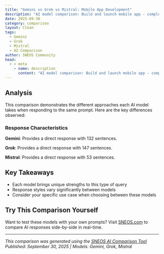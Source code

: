 ```yaml
---
title: "Gemini vs Grok vs Mistral: Mobile App Development"
description: "AI model comparison: Build and launch mobile app - complete guide from idea to App Store..."
date: 2025-09-30
category: comparison
layout: Clean
tags:
  - Gemini
  - Grok
  - Mistral
  - AI Comparison
author: SNEOS Community
head:
  - - meta
    - name: description
      content: "AI model comparison: Build and launch mobile app - complete guide from idea to App Store..."
---
```


<ChatComparison
  title="Gemini vs Grok vs Mistral: Mobile App Development"
  prompt="Build and launch mobile app - complete guide from idea to App Store"
  :responses='{
    "Gemini": "## Building and Launching a Mobile App: A Complete Guide\n\nThis guide provides a comprehensive roadmap for building and launching a successful mobile app, from the initial idea to its presence in the App Store.\n\n**Phase 1: Ideation \u0026 Validation**\n\n1. **The Idea:**\n   * **Identify a problem:** What frustration do you experience? What needs are unmet in your community? What can be done better?\n   * **Define your target audience:** Who will use this app?  Be specific: demographics, tech-savviness, needs, pain points.\n   * **Clearly state your app\u0027s purpose:** What core problem does it solve for the user?  Keep it concise and easy to understand.\n   * **Outline key features:** What functionalities are essential to achieve the app\u0027s purpose? Focus on the Minimum Viable Product (MVP) first.\n\n2. **Market Research:**\n   * **Competitive Analysis:**\n      * **Identify competitors:** Search for similar apps in the app stores.  Analyze their strengths, weaknesses, user reviews, pricing models.\n      * **Find your unique selling proposition (USP):** How will your app stand out? What will make users choose yours over the competition?\n   * **Market Demand:**\n      * **Keyword research:** Use tools like Google Keyword Planner, App Annie, or Sensor Tower to analyze search trends and competition for relevant keywords.\n      * **Survey your target audience:** Use online surveys (Google Forms, SurveyMonkey), social media polls, or user interviews to gather feedback on your idea.\n\n3. **Validation:**\n   * **Create a landing page:**  Describe your app, its features, and benefits. Collect email addresses of interested users. Measure sign-up rates as a gauge of interest.\n   * **Develop a simple prototype:** Use tools like Figma, Adobe XD, or InVision to create interactive mockups of your app\u0027s screens. Get user feedback on the usability and design.\n   * **User Testing:** Present your prototype to potential users and observe how they interact with it. Gather feedback on usability, features, and overall experience.\n\n**Phase 2: Planning \u0026 Design**\n\n4. **Define Scope \u0026 Features (MVP):**\n   * **Prioritize features:**  Focus on the most crucial features for your MVP.  These are the features that solve the core problem and provide the most value to users.\n   * **Document features:** Clearly describe each feature, its functionality, and how it will benefit the user.\n   * **Define success metrics:** How will you measure the success of your app? Key performance indicators (KPIs) can include downloads, active users, retention rate, and conversion rate.\n\n5. **Wireframing \u0026 User Flow:**\n   * **Wireframes:** Create low-fidelity sketches of each screen in your app.  Focus on the layout, content placement, and user interactions.\n   * **User Flow:** Map out the user journey through the app.  Visualize how users will navigate between screens and complete tasks.\n\n6. **UI/UX Design:**\n   * **User Interface (UI):**  Design the visual elements of your app, including colors, typography, icons, and buttons.  Ensure a consistent and visually appealing design.\n   * **User Experience (UX):**  Focus on creating a seamless and intuitive experience for users.  Optimize the app for usability, accessibility, and engagement.\n   * **Branding:** Incorporate your brand identity into the app\u0027s design.  Use consistent colors, logos, and messaging to reinforce your brand.\n\n7. **Technical Specifications:**\n   * **Platform Choice:** Decide whether to build for iOS (Apple App Store), Android (Google Play Store), or both. Consider your target audience and development budget.\n   * **Development Approach:**\n      * **Native Development:** Develop separate apps for iOS and Android using platform-specific languages (Swift/Objective-C for iOS, Java/Kotlin for Android).  Offers the best performance and access to device features.\n      * **Cross-Platform Development:** Use a single codebase to build apps for both iOS and Android using frameworks like React Native, Flutter, or Xamarin.  Can save time and money, but may have performance limitations.\n      * **Hybrid Development:** Use web technologies (HTML, CSS, JavaScript) wrapped in a native container.  Suitable for simple apps, but may not offer the best user experience.\n   * **API Integrations:** Identify any third-party APIs that your app will need to integrate with (e.g., payment gateways, social media logins, mapping services).\n   * **Database:** Choose a database to store your app\u0027s data (e.g., Firebase, MongoDB, AWS).\n\n**Phase 3: Development \u0026 Testing**\n\n8. **App Development:**\n   * **Choose a development team:**\n      * **In-house team:** Hire developers, designers, and project managers to build your app.  Provides more control and flexibility.\n      * **Freelancers:** Hire individual freelancers to handle specific tasks.  Can be more cost-effective, but requires careful management.\n      * **Development agency:** Outsource the entire development process to a specialized agency.  Offers expertise and experience.\n   * **Agile Development:**  Use an agile development methodology to break down the project into smaller sprints and iterate based on feedback.\n   * **Version Control:** Use a version control system (e.g., Git) to track changes to the codebase and collaborate effectively.\n\n9. **Testing:**\n   * **Unit Testing:** Test individual components of the app to ensure they function correctly.\n   * **Integration Testing:** Test how different components of the app interact with each other.\n   * **System Testing:** Test the entire app as a whole to ensure it meets all requirements.\n   * **User Acceptance Testing (UAT):**  Have a group of representative users test the app and provide feedback.\n   * **Beta Testing:**  Release a beta version of the app to a wider audience for testing and feedback.  Use tools like TestFlight (iOS) or Google Play Beta Testing (Android).\n   * **Performance Testing:**  Test the app\u0027s performance under different loads and conditions.\n   * **Security Testing:**  Identify and address any security vulnerabilities in the app.\n\n**Phase 4: Launch \u0026 Marketing**\n\n10. **App Store Optimization (ASO):**\n    * **Keyword Research:**  Identify relevant keywords that users will use to search for your app.\n    * **App Title \u0026 Description:**  Craft a compelling app title and description that highlights the app\u0027s key features and benefits. Use relevant keywords.\n    * **App Icons \u0026 Screenshots:**  Create visually appealing app icons and screenshots that showcase the app\u0027s user interface and functionality.\n    * **App Preview Video:**  Create a short video that demonstrates the app\u0027s features and benefits.\n    * **Category Selection:**  Choose the most relevant category for your app in the app stores.\n\n11. **Pre-Launch Marketing:**\n    * **Build a Website/Landing Page:**  Create a website or landing page for your app to showcase its features and benefits.  Collect email addresses.\n    * **Social Media Marketing:**  Create social media accounts for your app and start building a following.\n    * **Content Marketing:**  Create blog posts, articles, and other content related to your app and its target audience.\n    * **Email Marketing:**  Send out email newsletters to your subscribers to keep them updated on your app\u0027s progress.\n    * **Press Releases:**  Send out press releases to announce your app\u0027s launch to relevant media outlets.\n    * **Influencer Marketing:**  Partner with influencers in your niche to promote your app to their followers.\n\n12. **App Store Submission:**\n    * **Follow App Store Guidelines:**  Carefully review the app store guidelines for iOS and Android and ensure your app complies with all requirements.\n    * **Create an App Store Listing:**  Fill out all the required information for your app listing, including the app title, description, keywords, screenshots, and video.\n    * **Submit Your App:**  Submit your app to the app stores for review.\n\n13. **Launch \u0026 Post-Launch Marketing:**\n    * **Announce the Launch:**  Officially announce the launch of your app through social media, email, and other marketing channels.\n    * **Monitor App Performance:**  Track key metrics such as downloads, active users, retention rate, and conversion rate.\n    * **Gather User Feedback:**  Encourage users to provide feedback on your app through reviews and ratings.\n    * **Address Bug Fixes \u0026 Updates:**  Release regular bug fixes and updates to improve the app\u0027s performance and address user feedback.\n    * **Paid Advertising:**  Consider using paid advertising channels such as Google Ads and Apple Search Ads to promote your app.\n    * **Community Building:**  Engage with your users and build a community around your app.\n\n**Phase 5: Maintenance \u0026 Growth**\n\n14. **Ongoing Maintenance:**\n    * **Bug Fixes:**  Continuously monitor for bugs and address them promptly.\n    * **Security Updates:**  Stay up-to-date on security vulnerabilities and release security updates as needed.\n    * **Platform Updates:**  Ensure your app is compatible with the latest versions of iOS and Android.\n    * **Server Maintenance:**  Maintain the server infrastructure that supports your app.\n\n15. **Iteration \u0026 Improvements:**\n    * **Analyze User Data:**  Use analytics to understand how users are interacting with your app.\n    * **Gather User Feedback:**  Continuously collect user feedback through surveys, reviews, and support tickets.\n    * **Prioritize New Features:**  Identify and prioritize new features and improvements based on user feedback and market trends.\n    * **Release Regular Updates:**  Release regular updates with new features, improvements, and bug fixes.\n\n16. **Monetization (If Applicable):**\n    * **Choose a monetization model:**\n        * **In-App Purchases (IAP):**  Offer virtual goods, premium features, or subscriptions within the app.\n        * **Subscriptions:**  Charge users a recurring fee for access to the app\u0027s features.\n        * **Advertising:**  Display ads within the app.\n        * **Freemium:**  Offer a basic version of the app for free and charge for premium features.\n        * **Paid App:**  Charge users a one-time fee to download the app.\n    * **Optimize for Revenue:**  Experiment with different monetization strategies and optimize your app to maximize revenue.\n\n**Tools \u0026 Resources:**\n\n* **Prototyping:** Figma, Adobe XD, InVision\n* **Development:** Android Studio, Xcode, React Native, Flutter\n* **Analytics:** Google Analytics, Firebase Analytics, Mixpanel\n* **App Store Optimization:** App Annie, Sensor Tower\n* **Project Management:** Asana, Trello, Jira\n\n**Key Takeaways:**\n\n* **Focus on solving a real problem for a specific audience.**\n* **Validate your idea early and often.**\n* **Prioritize the user experience.**\n* **Develop a Minimum Viable Product (MVP) first.**\n* **Test thoroughly before launching.**\n* **Market your app effectively.**\n* **Continuously iterate and improve your app based on user feedback.**\n\nThis guide provides a comprehensive overview of the app development and launch process. Remember to adapt it to your specific needs and circumstances. Good luck!\n",
    "Grok": "Building and launching a mobile app is a detailed and multi-step process that involves planning, designing, developing, testing, and marketing. This comprehensive guide will walk you through the process from ideation to launching your app on the App Store (iOS) or Google Play Store (Android).\n\n---\n\n### **Phase 1: Ideation and Planning**\n1. **Define Your App Idea**\n   - Identify a problem or need in the market that your app can solve.\n   - Brainstorm unique features or value propositions that will make your app stand out.\n   - Validate your idea by conducting market research and gathering feedback from potential users.\n\n2. **Conduct Market Research**\n   - Analyze competitors: Download and study similar apps to understand their strengths and weaknesses (e.g., UI/UX, features, reviews).\n   - Identify your target audience: Define their demographics, preferences, and behaviors.\n   - Assess market demand: Use tools like Google Trends, App Store/Play Store rankings, or surveys to gauge interest.\n\n3. **Create a Business Plan**\n   - Define your app\u2019s purpose and revenue model (e.g., freemium, in-app purchases, subscriptions, ads).\n   - Estimate costs (development, design, marketing, and ongoing maintenance).\n   - Set Key Performance Indicators (KPIs) like downloads, user retention, or revenue goals.\n\n4. **Develop a Minimum Viable Product (MVP) Plan**\n   - List core features that are essential for the first version of your app.\n   - Avoid overloading the MVP with too many features; focus on solving the primary problem.\n\n5. **Choose a Platform**\n   - Decide whether to build for iOS, Android, or both (based on your target audience and budget).\n   - Consider cross-platform frameworks like Flutter or React Native for simultaneous development on both platforms.\n   - Note: iOS users often have higher spending power, while Android has a larger global user base.\n\n---\n\n### **Phase 2: Design and Prototyping**\n1. **Create Wireframes**\n   - Sketch the layout and flow of your app to visualize the user journey.\n   - Use tools like Figma, Sketch, or Balsamiq to create wireframes.\n\n2. **Design the User Interface (UI) and User Experience (UX)**\n   - Focus on intuitive navigation and simplicity.\n   - Follow platform-specific design guidelines (e.g., Apple\u2019s Human Interface Guidelines for iOS, Material Design for Android).\n   - Use tools like Adobe XD or Figma to create high-fidelity designs.\n\n3. **Build a Prototype**\n   - Develop an interactive prototype to test the app\u2019s flow and get early feedback.\n   - Tools like InVision or Marvel can help create clickable prototypes.\n\n4. **Test the Prototype**\n   - Share the prototype with potential users or stakeholders for feedback.\n   - Iterate based on suggestions to refine the design.\n\n---\n\n### **Phase 3: Development**\n1. **Choose the Right Technology Stack**\n   - **Native Development**:\n     - iOS: Swift or Objective-C (using Xcode).\n     - Android: Kotlin or Java (using Android Studio).\n   - **Cross-Platform Development**:\n     - Frameworks like Flutter (Dart), React Native (JavaScript), or Xamarin.\n   - Choose based on budget, performance needs, and long-term goals.\n\n2. **Set Up the Development Environment**\n   - Install necessary IDEs (Xcode for iOS, Android Studio for Android).\n   - Set up version control (e.g., GitHub or GitLab) for collaboration and code management.\n\n3. **Build the App**\n   - Follow agile development practices, breaking the project into sprints to build features iteratively.\n   - Develop the frontend (UI) and backend (server, APIs, database) simultaneously if needed.\n   - Use cloud services like Firebase, AWS, or Google Cloud for backend infrastructure.\n\n4. **Integrate Essential Features**\n   - User authentication (login/signup via email, social media, etc.).\n   - Push notifications for engagement.\n   - Analytics tools (e.g., Firebase Analytics, Mixpanel) to track user behavior.\n\n5. **Ensure Scalability and Security**\n   - Optimize the app for performance and scalability.\n   - Implement security measures like data encryption, secure APIs, and compliance with regulations (e.g., GDPR for European users).\n\n---\n\n### **Phase 4: Testing**\n1. **Perform Functional Testing**\n   - Test each feature to ensure it works as intended.\n   - Use tools like TestFlight (iOS beta testing) or Google Play Console (Android beta testing).\n\n2. **Conduct Usability Testing**\n   - Observe real users interacting with the app to identify pain points.\n   - Refine the app based on feedback.\n\n3. **Test for Compatibility**\n   - Test on multiple devices, screen sizes, and operating system versions.\n   - Use emulators or physical devices for thorough testing.\n\n4. **Perform Performance Testing**\n   - Check for app crashes, loading times, and battery consumption.\n   - Tools like BrowserStack or Sauce Labs can help with cross-device testing.\n\n5. **Debug and Fix Issues**\n   - Address bugs and optimize the app for smooth performance.\n\n---\n\n### **Phase 5: Pre-Launch Preparation**\n1. **Prepare App Store Assets**\n   - Create a compelling app icon, screenshots, and promotional videos.\n   - Write an engaging app description with relevant keywords for App Store Optimization (ASO).\n   - Design promotional banners and social media graphics.\n\n2. **Set Up Developer Accounts**\n   - **iOS (App Store)**: Register for the Apple Developer Program ($99/year).\n   - **Android (Google Play Store)**: Create a Google Play Developer account ($25 one-time fee).\n   - Complete necessary profiles, including payment and tax information.\n\n3. **Comply with Guidelines**\n   - Ensure your app meets Apple\u2019s App Store Review Guidelines and Google Play Store policies.\n   - Pay attention to privacy policies, especially for apps handling user data.\n\n4. **Plan a Marketing Strategy**\n   - Build a landing page or website for your app.\n   - Use social media, email marketing, and influencer partnerships to create buzz.\n   - Consider paid ads (Google Ads, Facebook Ads) targeting your audience.\n   - Reach out to tech blogs or app review sites for coverage.\n\n---\n\n### **Phase 6: Launching the App**\n1. **Submit the App for Review**\n   - **iOS**: Upload your app to App Store Connect, fill out metadata, and submit for review (review time: 1-7 days).\n   - **Android**: Upload your app bundle (.aab) or APK to Google Play Console and roll out to production (review time: a few hours to 3 days).\n\n2. **Monitor the Launch**\n   - Track initial downloads, user feedback, and reviews.\n   - Respond to user queries and address negative feedback promptly.\n\n3. **Promote the App**\n   - Announce the launch through social media, newsletters, and press releases.\n   - Offer limited-time promotions or discounts (if applicable).\n   - Encourage users to leave positive reviews and ratings.\n\n---\n\n### **Phase 7: Post-Launch Activities**\n1. **Analyze Performance**\n   - Use analytics tools to monitor KPIs like user acquisition, retention, and engagement.\n   - Identify areas for improvement based on data.\n\n2. **Release Updates**\n   - Fix bugs and add new features based on user feedback.\n   - Roll out updates regularly to keep users engaged.\n\n3. **Scale Marketing Efforts**\n   - Experiment with new marketing channels and strategies.\n   - Focus on user retention through personalized push notifications or loyalty programs.\n\n4. **Optimize for ASO**\n   - Update app store listings with relevant keywords.\n   - Encourage ratings and reviews to improve visibility.\n\n5. **Plan for Growth**\n   - Expand to new platforms if you started with just one (e.g., launch on Android after iOS).\n   - Explore international markets by localizing your app (language, currency, etc.).\n\n---\n\n### **Tools and Resources**\n- **Design**: Figma, Sketch, Adobe XD, InVision.\n- **Development**: Xcode, Android Studio, Flutter, React Native.\n- **Testing**: TestFlight, BrowserStack, Sauce Labs.\n- **Analytics**: Firebase, Mixpanel, Google Analytics.\n- **Marketing**: Google Ads, Facebook Ads, Mailchimp for email campaigns.\n\n---\n\n### **Estimated Costs and Timeline**\n- **Cost**: \n  - MVP development: $5,000\u2013$50,000 (depending on complexity and whether you hire a freelancer, agency, or build in-house).\n  - Marketing: $1,000\u2013$10,000 for initial campaigns.\n  - Developer accounts: $99/year (Apple), $25 one-time (Google).\n- **Timeline**: \n  - Planning and Design: 2\u20134 weeks.\n  - Development: 2\u20136 months for an MVP.\n  - Testing and Launch: 2\u20134 weeks.\n  - Total: 3\u20139 months for a basic app.\n\n---\n\n### **Tips for Success**\n- Start small with an MVP to test the market before investing heavily.\n- Focus on user experience; a poorly designed app will struggle to retain users.\n- Engage with your audience through social media and support channels.\n- Stay updated on platform policies and industry trends.\n\nBy following this guide, you can systematically take your app from an idea to a successful launch on the App Store or Google Play Store. If you\u2019re new to app development, consider partnering with experienced developers or agencies to ensure a smoother process. Good luck! \uD83D\uDE80\n\nIf you have specific questions or need guidance on a particular step (e.g., choosing a tech stack or designing the UI), let me know!",
    "Mistral": "Creating and launching a mobile app involves several steps, from conceptualizing the idea to publishing it on the App Store. Here\u2019s a comprehensive guide to help you through the process:\n\n### 1. Idea Generation and Validation\n- **Identify a Problem**: Start by identifying a problem that your app will solve.\n- **Market Research**: Conduct market research to understand your target audience, competitors, and market trends.\n- **Validate the Idea**: Use surveys, interviews, or create a landing page to gauge interest.\n\n### 2. Planning and Strategy\n- **Define Objectives**: Clearly define the objectives and goals of your app.\n- **Create a Business Plan**: Outline your business model, revenue streams, and marketing strategy.\n- **Set a Budget**: Determine your budget for development, marketing, and ongoing maintenance.\n\n### 3. Design\n- **Wireframing**: Create wireframes to outline the basic structure and layout of your app.\n- **Prototyping**: Develop a prototype to visualize the user interface and user experience (UI/UX).\n- **Design Guidelines**: Follow platform-specific design guidelines (iOS Human Interface Guidelines, Android Material Design).\n\n### 4. Development\n- **Choose a Platform**: Decide whether you will develop for iOS, Android, or both.\n- **Select a Development Approach**: Choose between native development (Swift/Objective-C for iOS, Kotlin/Java for Android) or cross-platform development (React Native, Flutter).\n- **Set Up Development Environment**: Install necessary tools like Xcode for iOS or Android Studio for Android.\n- **Develop MVP**: Start with a Minimum Viable Product (MVP) to test key features.\n- **Backend Development**: Set up servers, databases, and APIs if your app requires backend services.\n- **Testing**: Conduct thorough testing, including unit testing, integration testing, and user acceptance testing (UAT).\n\n### 5. Pre-Launch Preparation\n- **Beta Testing**: Release a beta version to a small group of users to gather feedback.\n- **Optimize Performance**: Ensure the app is optimized for performance, including load times and battery usage.\n- **Security**: Implement security measures to protect user data.\n- **Compliance**: Ensure your app complies with legal requirements, such as GDPR or CCPA.\n\n### 6. App Store Submission\n- **Create Developer Accounts**: Register for an Apple Developer account and/or Google Play Developer account.\n- **Prepare Metadata**: Write a compelling app description, keywords, and screenshots.\n- **Submit for Review**: Follow the submission guidelines for each platform.\n  - **iOS**: Use App Store Connect to submit your app.\n  - **Android**: Use Google Play Console to submit your app.\n- **Address Feedback**: Be prepared to address any feedback or rejections from the review process.\n\n### 7. Launch\n- **Marketing Campaign**: Launch a marketing campaign to promote your app through social media, email marketing, and press releases.\n- **App Store Optimization (ASO)**: Optimize your app store listing to improve visibility and downloads.\n- **Monitor Analytics**: Use analytics tools to monitor user engagement and app performance.\n\n### 8. Post-Launch\n- **User Feedback**: Collect and analyze user feedback to identify areas for improvement.\n- **Updates and Maintenance**: Regularly update your app to fix bugs, add new features, and improve performance.\n- **Engage Users**: Use push notifications, in-app messages, and social media to keep users engaged.\n\n### 9. Monetization\n- **Choose a Monetization Strategy**: Decide on a monetization model such as in-app purchases, subscriptions, ads, or a freemium model.\n- **Implement Monetization**: Integrate payment gateways and ad networks as needed.\n\n### 10. Continuous Improvement\n- **Iterate**: Continuously iterate on your app based on user feedback and market trends.\n- **Stay Updated**: Keep up with the latest technologies and platform updates to ensure your app remains competitive.\n\n### Tools and Resources\n- **Design Tools**: Sketch, Figma, Adobe XD.\n- **Development Tools**: Xcode, Android Studio, Visual Studio Code.\n- **Testing Tools**: TestFlight, Firebase Test Lab.\n- **Analytics Tools**: Google Analytics, Mixpanel, Firebase Analytics.\n- **Marketing Tools**: Mailchimp, Hootsuite, Buffer.\n\n### Conclusion\nLaunching a mobile app is a multi-step process that requires careful planning, execution, and continuous improvement. By following this guide, you can turn your app idea into a successful product on the App Store."
  }'
  published-date="22:46"
/>

## Analysis

This comparison demonstrates the different approaches each AI model takes when responding to the same prompt. Here are the key differences observed:

### Response Characteristics

**Gemini**: Provides a direct response with 132 sentences. 

**Grok**: Provides a direct response with 147 sentences. 

**Mistral**: Provides a direct response with 53 sentences. 

## Key Takeaways

- Each model brings unique strengths to this type of query
- Response styles vary significantly between models
- Consider your specific use case when choosing between these models

## Try This Comparison Yourself

Want to test these models with your own prompts? Visit [SNEOS.com](https://sneos.com) to compare AI responses side-by-side in real-time.

---

*This comparison was generated using the [SNEOS AI Comparison Tool](https://sneos.com)*
*Published: September 30, 2025 | Models: Gemini, Grok, Mistral*
